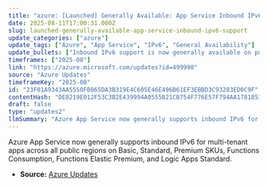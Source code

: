 ```yaml
---
title: "azure: [Launched] Generally Available: App Service Inbound IPv6 Support"
date: 2025-08-11T17:00:31.000Z
slug: launched-generally-available-app-service-inbound-ipv6-support
update_categories: ["azure"]
update_tags: ["Azure", "App Service", "IPv6", "General Availability"]
update_bullets: ["Inbound IPv6 support is now generally available on public multi-tenant App Service.", "Supported SKUs include Basic, Standard, Premium, Functions Consumption, Functions Elastic Premium, and Logic Apps Standard.", "Available across all public Azure regions for multi-tenant apps."]
timeframes: ["2025-08"]
link: "https://azure.microsoft.com/updates?id=499998"
source: "Azure Updates"
timeframeKey: "2025-08"
id: "23F01A9343AA5550FB065DA3B319E4C605E46E496B61EF3EBBD3C93283ED0C9F"
contentHash: "DE8219E012F53C3B2E439994A0555B21CB754F776E57F794AA1781851D3B29F3"
draft: false
type: "updates2"
llmSummary: "Azure App Service now generally supports inbound IPv6 for multi-tenant apps across all public regions on Basic, Standard, Premium SKUs, Functions Consumption, Functions Elastic Premium, and Logic Apps Standard."
---
```


Azure App Service now generally supports inbound IPv6 for multi-tenant apps across all public regions on Basic, Standard, Premium SKUs, Functions Consumption, Functions Elastic Premium, and Logic Apps Standard.

- **Source:** [Azure Updates](https://azure.microsoft.com/updates?id=499998)
